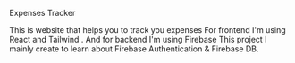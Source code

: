 Expenses Tracker 

This is website that helps you to track you expenses 
For frontend I'm using React and Tailwind .
And for backend I'm using Firebase 
This project I mainly create to learn about Firebase Authentication & Firebase DB. 
